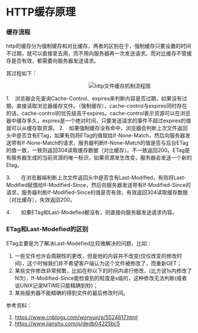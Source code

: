 # HTTP缓存原理

### 缓存流程

http的缓存分为强制缓存和对比缓存，两者的区别在于，强制缓存只要设置的时间不过期，就可以直接拿去用，而不用向服务器再一次发送请求。而对比缓存不管缓存是否有效，都需要向服务器发送请求。

其过程如下：

　　　　　　　　　　　　　　　　![http文件缓存机制流程图](https://images2015.cnblogs.com/blog/632130/201702/632130-20170210141453338-1263276228.png)

1.　浏览器会先查询Cache-Control、expires来判断内容是否过期，如果没有过期，直接读取浏览器缓存文件。（强制缓存），cache-control与expires同时存在的话，cache-control的优先级高于expires。cache-control表示资源可以在浏览器中缓存多久，expires是一个绝对时间，只要发送请求的事件不超过expires的值就可以从缓存取资源。
2.　如果强制缓存没有命中，浏览器会判断上次文件返回头中是否含有ETag，如果有则将ETag的值赋给If-None-Match，然后向服务器发送带有If-None-Match的请求，服务器判断If-None-Match的值是否与后台ETag的值一致，一致则返回304读取缓存数据（对比缓存）。不一致返回200。ETag是有服务器生成的当前资源的唯一标识，如果资源发生改变，服务器会发送一个新的Etag。

3.　　在浏览器端判断上次文件返回头中是否含有Last-Modified，有则将Last-Modified赋值给If-Modified-Since，然后向服务器发送带有If-Modified-Since的请求，服务器判断If-Modified-Since的值是否有效，有效返回304读取缓存数据（对比缓存），失效返回200。　

4.　　如果ETag和Last-Modefied都没有，则直接向服务器发送请求内容。



### ETag和Last-Modefied的区别

ETag主要是为了解决Last-Modefied比较难解决的问题，比如：

1. 一些文件也许会周期性的更改，但是他的内容并不改变(仅仅改变的修改时间)，这个时候我们并不希望客户端认为这个文件被修改了，而重新GET；
2. 某些文件修改非常频繁，比如在秒以下的时间内进行修改，(比方说1s内修改了N次)，If-Modified-Since能检查到的粒度是s级的，这种修改无法判断(或者说UNIX记录MTIME只能精确到秒)；
3. 某些服务器不能精确的得到文件的最后修改时间。



参考资料：

1. https://www.cnblogs.com/wonyun/p/5524617.html
2. https://www.jianshu.com/p/dedb04225bc5